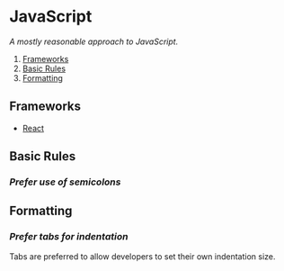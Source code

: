 # JavaScript

_A mostly reasonable approach to JavaScript._

1. [Frameworks](#frameworks)
2. [Basic Rules](#basic-rules)
3. [Formatting](#formatting)

## Frameworks

- [React](./react)

## Basic Rules

### _Prefer use of semicolons_

## Formatting

### _Prefer tabs for indentation_

Tabs are preferred to allow developers to set their own indentation size.
